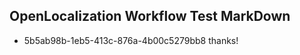 ## OpenLocalization Workflow Test MarkDown
* 5b5ab98b-1eb5-413c-876a-4b00c5279bb8 
thanks!<!--HONumber=Mar16_HO3-->

